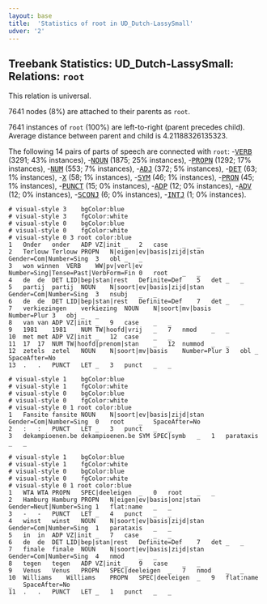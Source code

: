 ```yaml
---
layout: base
title:  'Statistics of root in UD_Dutch-LassySmall'
udver: '2'
---
```


## Treebank Statistics: UD_Dutch-LassySmall: Relations: `root`

This relation is universal.

7641 nodes (8%) are attached to their parents as `root`.

7641 instances of `root` (100%) are left-to-right (parent precedes child).
Average distance between parent and child is 4.21188326135323.

The following 14 pairs of parts of speech are connected with `root`: -<tt><a href="nl_lassysmall-pos-VERB.html">VERB</a></tt> (3291; 43% instances), -<tt><a href="nl_lassysmall-pos-NOUN.html">NOUN</a></tt> (1875; 25% instances), -<tt><a href="nl_lassysmall-pos-PROPN.html">PROPN</a></tt> (1292; 17% instances), -<tt><a href="nl_lassysmall-pos-NUM.html">NUM</a></tt> (553; 7% instances), -<tt><a href="nl_lassysmall-pos-ADJ.html">ADJ</a></tt> (372; 5% instances), -<tt><a href="nl_lassysmall-pos-DET.html">DET</a></tt> (63; 1% instances), -<tt><a href="nl_lassysmall-pos-X.html">X</a></tt> (58; 1% instances), -<tt><a href="nl_lassysmall-pos-SYM.html">SYM</a></tt> (46; 1% instances), -<tt><a href="nl_lassysmall-pos-PRON.html">PRON</a></tt> (45; 1% instances), -<tt><a href="nl_lassysmall-pos-PUNCT.html">PUNCT</a></tt> (15; 0% instances), -<tt><a href="nl_lassysmall-pos-ADP.html">ADP</a></tt> (12; 0% instances), -<tt><a href="nl_lassysmall-pos-ADV.html">ADV</a></tt> (12; 0% instances), -<tt><a href="nl_lassysmall-pos-SCONJ.html">SCONJ</a></tt> (6; 0% instances), -<tt><a href="nl_lassysmall-pos-INTJ.html">INTJ</a></tt> (1; 0% instances).


~~~ conllu
# visual-style 3	bgColor:blue
# visual-style 3	fgColor:white
# visual-style 0	bgColor:blue
# visual-style 0	fgColor:white
# visual-style 0 3 root	color:blue
1	Onder	onder	ADP	VZ|init	_	2	case	_	_
2	Terlouw	Terlouw	PROPN	N|eigen|ev|basis|zijd|stan	Gender=Com|Number=Sing	3	obl	_	_
3	won	winnen	VERB	WW|pv|verl|ev	Number=Sing|Tense=Past|VerbForm=Fin	0	root	_	_
4	de	de	DET	LID|bep|stan|rest	Definite=Def	5	det	_	_
5	partij	partij	NOUN	N|soort|ev|basis|zijd|stan	Gender=Com|Number=Sing	3	nsubj	_	_
6	de	de	DET	LID|bep|stan|rest	Definite=Def	7	det	_	_
7	verkiezingen	verkiezing	NOUN	N|soort|mv|basis	Number=Plur	3	obj	_	_
8	van	van	ADP	VZ|init	_	9	case	_	_
9	1981	1981	NUM	TW|hoofd|vrij	_	7	nmod	_	_
10	met	met	ADP	VZ|init	_	12	case	_	_
11	17	17	NUM	TW|hoofd|prenom|stan	_	12	nummod	_	_
12	zetels	zetel	NOUN	N|soort|mv|basis	Number=Plur	3	obl	_	SpaceAfter=No
13	.	.	PUNCT	LET	_	3	punct	_	_

~~~


~~~ conllu
# visual-style 1	bgColor:blue
# visual-style 1	fgColor:white
# visual-style 0	bgColor:blue
# visual-style 0	fgColor:white
# visual-style 0 1 root	color:blue
1	Fansite	fansite	NOUN	N|soort|ev|basis|zijd|stan	Gender=Com|Number=Sing	0	root	_	SpaceAfter=No
2	:	:	PUNCT	LET	_	3	punct	_	_
3	dekampioenen.be	dekampioenen.be	SYM	SPEC|symb	_	1	parataxis	_	_

~~~


~~~ conllu
# visual-style 1	bgColor:blue
# visual-style 1	fgColor:white
# visual-style 0	bgColor:blue
# visual-style 0	fgColor:white
# visual-style 0 1 root	color:blue
1	WTA	WTA	PROPN	SPEC|deeleigen	_	0	root	_	_
2	Hamburg	Hamburg	PROPN	N|eigen|ev|basis|onz|stan	Gender=Neut|Number=Sing	1	flat:name	_	_
3	-	-	PUNCT	LET	_	4	punct	_	_
4	winst	winst	NOUN	N|soort|ev|basis|zijd|stan	Gender=Com|Number=Sing	1	parataxis	_	_
5	in	in	ADP	VZ|init	_	7	case	_	_
6	de	de	DET	LID|bep|stan|rest	Definite=Def	7	det	_	_
7	finale	finale	NOUN	N|soort|ev|basis|zijd|stan	Gender=Com|Number=Sing	4	nmod	_	_
8	tegen	tegen	ADP	VZ|init	_	9	case	_	_
9	Venus	Venus	PROPN	SPEC|deeleigen	_	7	nmod	_	_
10	Williams	Williams	PROPN	SPEC|deeleigen	_	9	flat:name	_	SpaceAfter=No
11	.	.	PUNCT	LET	_	1	punct	_	_

~~~


